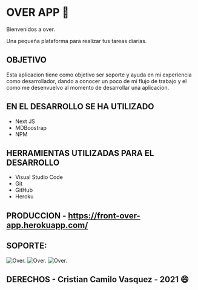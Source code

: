 # OVER APP :sparkling_heart:

Bienvenidos a over.

Una pequeña plataforma para realizar tus tareas diarias.

## OBJETIVO
Esta aplicacion tiene como objetivo ser soporte y ayuda en mi experiencia como desarrollador,
dando a conocer un poco de mi flujo de trabajo y el como me desenvuelvo al momento de desarrollar una aplicacion.

## EN EL DESARROLLO SE HA UTILIZADO
* Next JS
* MDBoostrap
* NPM

## HERRAMIENTAS UTILIZADAS PARA EL DESARROLLO
* Visual Studio Code
* Git
* GitHub
* Heroku

## PRODUCCION - https://front-over-app.herokuapp.com/

## SOPORTE:
![Over.](https://github.com/cristianV0117/docs/blob/main/over1.PNG)
![Over.](https://github.com/cristianV0117/docs/blob/main/over3.PNG)
![Over.](https://github.com/cristianV0117/docs/blob/main/over2.PNG)

## DERECHOS - Cristian Camilo Vasquez - 2021 :smile:
